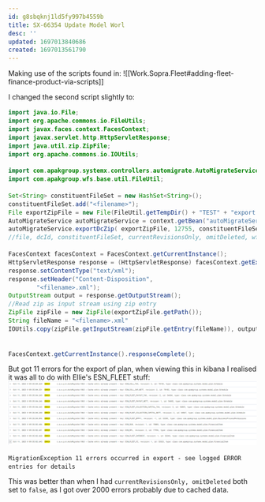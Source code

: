 ```yaml
---
id: g8sbqknj1ld5fy997b4559b
title: SX-66354 Update Model Worl
desc: ''
updated: 1697013840686
created: 1697013561790
---
```

Making use of the scripts found in: ![[Work.Sopra.Fleet#adding-fleet-finance-product-via-scripts]]

I changed the second script slightly to:
```java
import java.io.File;  
import org.apache.commons.io.FileUtils;
import javax.faces.context.FacesContext;
import javax.servlet.http.HttpServletResponse;
import java.util.zip.ZipFile;
import org.apache.commons.io.IOUtils;

import com.apakgroup.systemx.controllers.automigrate.AutoMigrateService;
import com.apakgroup.wfs.base.util.FileUtil;

Set<String> constituentFileSet = new HashSet<String>();
constituentFileSet.add("<filename>");
File exportZipFile = new File(FileUtil.getTempDir() + "TEST" + "export.zip");
AutoMigrateService autoMigrateService = context.getBean("autoMigrateService");
autoMigrateService.exportDcZip( exportZipFile, 12755, constituentFileSet, true, true, "wfs", "test", null);
//file, dcId, constituentFileSet, currentRevisionsOnly, omitDeleted, wfsVersion, environment, criticalReportGroup

FacesContext facesContext = FacesContext.getCurrentInstance();
HttpServletResponse response = (HttpServletResponse) facesContext.getExternalContext().getResponse();
response.setContentType("text/xml");
response.setHeader("Content-Disposition",
		"<filename>.xml");
OutputStream output = response.getOutputStream();
//Read zip as input stream using zip entry
ZipFile zipFile = new ZipFile(exportZipFile.getPath());
String fileName = "<filename>.xml"
IOUtils.copy(zipFile.getInputStream(zipFile.getEntry(fileName)), output);


FacesContext.getCurrentInstance().responseComplete();
```
But got 11 errors for the export of plan, when viewing this in kibana I realised it was all to do with Ellie's ESN_FLEET stuff:
![ESN_FLEET issues](image.png)

`MigrationException 11 errors occurred in export - see logged ERROR entries for details`

This was better than when I had `currentRevisionsOnly, omitDeleted` both set to `false`, as I got over 2000 errors probably due to cached data.